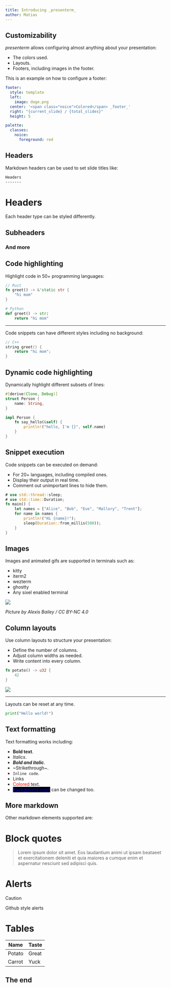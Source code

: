 ```yaml
---
title: Introducing _presenterm_
author: Matias
---
```


Customizability
---

_presenterm_ allows configuring almost anything about your presentation:

* The colors used.
* Layouts.
* Footers, including images in the footer.

<!-- pause -->

This is an example on how to configure a footer:

```yaml
footer:
  style: template
  left:
    image: doge.png
  center: '<span class="noice">Colored</span> _footer_'
  right: "{current_slide} / {total_slides}"
  height: 5

palette:
  classes:
    noice:
      foreground: red
```

<!-- end_slide -->

Headers
---

Markdown headers can be used to set slide titles like:

```markdown
Headers
-------
```

# Headers

Each header type can be styled differently.

## Subheaders

### And more

<!-- end_slide -->

Code highlighting
---

Highlight code in 50+ programming languages:

```rust
// Rust
fn greet() -> &'static str {
    "hi mom"
}
```

```python
# Python
def greet() -> str:
    return "hi mom"
```

<!-- pause -->

-------

Code snippets can have different styles including no background:

```cpp +no_background +line_numbers
// C++
string greet() {
    return "hi mom";
}
```

<!-- end_slide -->

Dynamic code highlighting
---

Dynamically highlight different subsets of lines:

```rust {1-4|6-10|all} +line_numbers
#[derive(Clone, Debug)]
struct Person {
    name: String,
}

impl Person {
    fn say_hello(&self) {
        println!("hello, I'm {}", self.name)
    }
}
```

<!-- end_slide -->

Snippet execution
---

Code snippets can be executed on demand:

* For 20+ languages, including compiled ones.
* Display their output in real time.
* Comment out unimportant lines to hide them.

```rust +exec
# use std::thread::sleep;
# use std::time::Duration;
fn main() {
    let names = ["Alice", "Bob", "Eve", "Mallory", "Trent"];
    for name in names {
        println!("Hi {name}!");
        sleep(Duration::from_millis(500));
    }
}
```

<!-- end_slide -->

Images
---

Images and animated gifs are supported in terminals such as:

* kitty
* iterm2
* wezterm
* ghostty
* Any sixel enabled terminal

<!-- column_layout: [1, 3, 1] -->

<!-- column: 1 -->

![](doge.png)

_Picture by Alexis Bailey / CC BY-NC 4.0_

<!-- end_slide -->

Column layouts
---

<!-- column_layout: [7, 3] -->

<!-- column: 0 -->

Use column layouts to structure your presentation:

* Define the number of columns.
* Adjust column widths as needed.
* Write content into every column.

```rust
fn potato() -> u32 {
    42
}
```

<!-- column: 1 -->

![](doge.png)

<!-- reset_layout -->

---

Layouts can be reset at any time.

```python
print("Hello world!")
```

<!-- end_slide -->

Text formatting
---

Text formatting works including:

* **Bold text**.
* _Italics_.
* **_Bold and italic_**.
* ~Strikethrough~.
* `Inline code`.
* Links [](https://example.com/)
* <span style="color: red">Colored</span> text.
* <span style="color: blue; background-color: black">Background color</span> can be changed too.

<!-- end_slide -->

More markdown
---

Other markdown elements supported are:

# Block quotes

> Lorem ipsum dolor sit amet. Eos laudantium animi ut ipsam beataeet
> et exercitationem deleniti et quia maiores a cumque enim et
> aspernatur nesciunt sed adipisci quis.

# Alerts

> [!caution]
> Github style alerts

# Tables

| Name   | Taste  |
| ------ | ------ |
| Potato | Great  |
| Carrot | Yuck   |

<!-- end_slide -->

<!-- jump_to_middle -->

The end
---
